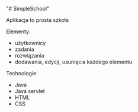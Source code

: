 "# SimpleSchool" 

Aplikacja to prosta szkoła

Elementy:
- użytkownicy
- zadania
- rozwiązania
- dodawania, edycji, usunięcia każdego elementu

Technologie:
- Java
- Java servlet
- HTML
- CSS
